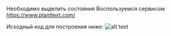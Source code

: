 Необходимо выделить состояния
Воспользуемся сервисом https://www.planttext.com/

Исходный код для построения ниже:
![alt text](messenger.png "
")​